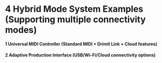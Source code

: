 # 4 Hybrid Mode System Examples (Supporting multiple connectivity modes)


#### 1 Universal MIDI Controller (Standard MIDI + Drimit Link + Cloud features)


#### 2 Adaptive Production Interface (USB/Wi-Fi/Cloud connectivity options)


